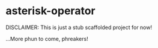 # asterisk-operator

DISCLAIMER: This is just a stub scaffolded project for now!

...More phun to come, phreakers!
